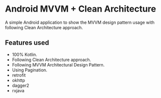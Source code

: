 # Android MVVM + Clean Architecture

A simple Android application to show the MVVM design pattern usage with following Clean Architecture approach.


## Features used

* 100% Kotlin.
* Following Clean Architecture approach.
* Following MVVM Architectural Design Pattern.
* Using Pagination.
* retrofit
* okhttp
* dagger2 
* rxjava

